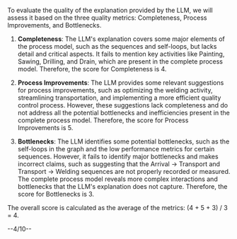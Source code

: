 To evaluate the quality of the explanation provided by the LLM, we will assess it based on the three quality metrics: Completeness, Process Improvements, and Bottlenecks.

1. **Completeness**: The LLM's explanation covers some major elements of the process model, such as the sequences and self-loops, but lacks detail and critical aspects. It fails to mention key activities like Painting, Sawing, Drilling, and Drain, which are present in the complete process model. Therefore, the score for Completeness is 4.

2. **Process Improvements**: The LLM provides some relevant suggestions for process improvements, such as optimizing the welding activity, streamlining transportation, and implementing a more efficient quality control process. However, these suggestions lack completeness and do not address all the potential bottlenecks and inefficiencies present in the complete process model. Therefore, the score for Process Improvements is 5.

3. **Bottlenecks**: The LLM identifies some potential bottlenecks, such as the self-loops in the graph and the low performance metrics for certain sequences. However, it fails to identify major bottlenecks and makes incorrect claims, such as suggesting that the Arrival -> Transport and Transport -> Welding sequences are not properly recorded or measured. The complete process model reveals more complex interactions and bottlenecks that the LLM's explanation does not capture. Therefore, the score for Bottlenecks is 3.

The overall score is calculated as the average of the metrics: (4 + 5 + 3) / 3 = 4.

--4/10--